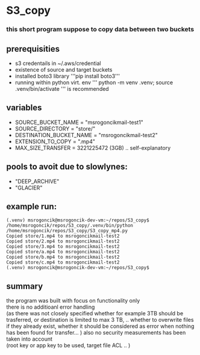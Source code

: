 # S3_copy
### this short program suppose to copy data between two buckets

## prerequisities
 - s3 credentails in ~/.aws/credential
 - existence of source and target buckets
 - installed boto3 library '''pip install boto3'''
 - running within python virt. env ''' python -m venv .venv; source .venv/bin/activate ''' is recommended

## variables
- SOURCE_BUCKET_NAME = "msrogoncikmail-test1"                   
- SOURCE_DIRECTORY = "store/"
- DESTINATION_BUCKET_NAME = "msrogoncikmail-test2"
- EXTENSION_TO_COPY = ".mp4"
- MAX_SIZE_TRANSFER = 3221225472  (3GB)
.. self-explanatory

## pools to avoit due to slowlynes:
 - "DEEP_ARCHIVE"
 - "GLACIER"

## example run: 
```
(.venv) msrogoncik@msrogoncik-dev-vm:~/repos/S3_copy$ /home/msrogoncik/repos/S3_copy/.venv/bin/python /home/msrogoncik/repos/S3_copy/S3_copy_mp4.py
Copied store/1.mp4 to msrogoncikmail-test2
Copied store/2.mp4 to msrogoncikmail-test2
Copied store/3.mp4 to msrogoncikmail-test2
Copied store/a.mp4 to msrogoncikmail-test2
Copied store/b.mp4 to msrogoncikmail-test2
Copied store/c.mp4 to msrogoncikmail-test2
(.venv) msrogoncik@msrogoncik-dev-vm:~/repos/S3_copy$ 
```

## summary
the program was built with focus on functionality only  
there is no additioanl error handling  
  (as there was not closely specified whether for example 3TB should be trasferred, or destination is limited to max 3 TB, .. whether to overwrite files if they already exist, whether it should be considered as error when nothing has been found for transfer... )
also no security measurements has been taken into account  
(root key or app key to be used, target file ACL .. )

